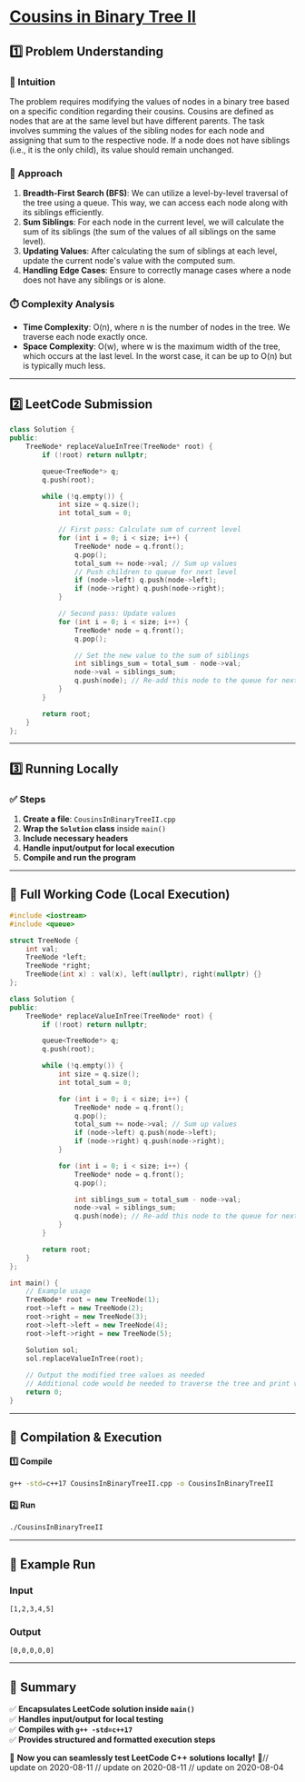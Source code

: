 # **[Cousins in Binary Tree II](https://leetcode.com/problems/cousins-in-binary-tree-ii/description/)**  

## **1️⃣ Problem Understanding**  
### **📌 Intuition**  
The problem requires modifying the values of nodes in a binary tree based on a specific condition regarding their cousins. Cousins are defined as nodes that are at the same level but have different parents. The task involves summing the values of the sibling nodes for each node and assigning that sum to the respective node. If a node does not have siblings (i.e., it is the only child), its value should remain unchanged.

### **🚀 Approach**  
1. **Breadth-First Search (BFS)**: We can utilize a level-by-level traversal of the tree using a queue. This way, we can access each node along with its siblings efficiently.
2. **Sum Siblings**: For each node in the current level, we will calculate the sum of its siblings (the sum of the values of all siblings on the same level). 
3. **Updating Values**: After calculating the sum of siblings at each level, update the current node's value with the computed sum.
4. **Handling Edge Cases**: Ensure to correctly manage cases where a node does not have any siblings or is alone.

### **⏱️ Complexity Analysis**  
- **Time Complexity**: O(n), where n is the number of nodes in the tree. We traverse each node exactly once.
- **Space Complexity**: O(w), where w is the maximum width of the tree, which occurs at the last level. In the worst case, it can be up to O(n) but is typically much less.

---  

## **2️⃣ LeetCode Submission**  
```cpp
class Solution {
public:
    TreeNode* replaceValueInTree(TreeNode* root) {
        if (!root) return nullptr;

        queue<TreeNode*> q;
        q.push(root);

        while (!q.empty()) {
            int size = q.size();
            int total_sum = 0;

            // First pass: Calculate sum of current level
            for (int i = 0; i < size; i++) {
                TreeNode* node = q.front();
                q.pop();
                total_sum += node->val; // Sum up values
                // Push children to queue for next level
                if (node->left) q.push(node->left);
                if (node->right) q.push(node->right);
            }

            // Second pass: Update values
            for (int i = 0; i < size; i++) {
                TreeNode* node = q.front();
                q.pop();

                // Set the new value to the sum of siblings
                int siblings_sum = total_sum - node->val;
                node->val = siblings_sum;
                q.push(node); // Re-add this node to the queue for next processing
            }
        }

        return root;
    }
};
```  

---  

## **3️⃣ Running Locally**  
### **✅ Steps**  
1. **Create a file**: `CousinsInBinaryTreeII.cpp`  
2. **Wrap the `Solution` class** inside `main()`  
3. **Include necessary headers**  
4. **Handle input/output for local execution**  
5. **Compile and run the program**  

---  

## **📝 Full Working Code (Local Execution)**  
```cpp
#include <iostream>
#include <queue>

struct TreeNode {
    int val;
    TreeNode *left;
    TreeNode *right;
    TreeNode(int x) : val(x), left(nullptr), right(nullptr) {}
};

class Solution {
public:
    TreeNode* replaceValueInTree(TreeNode* root) {
        if (!root) return nullptr;

        queue<TreeNode*> q;
        q.push(root);

        while (!q.empty()) {
            int size = q.size();
            int total_sum = 0;

            for (int i = 0; i < size; i++) {
                TreeNode* node = q.front();
                q.pop();
                total_sum += node->val; // Sum up values
                if (node->left) q.push(node->left);
                if (node->right) q.push(node->right);
            }

            for (int i = 0; i < size; i++) {
                TreeNode* node = q.front();
                q.pop();

                int siblings_sum = total_sum - node->val;
                node->val = siblings_sum;
                q.push(node); // Re-add this node to the queue for next processing
            }
        }

        return root;
    }
};

int main() {
    // Example usage
    TreeNode* root = new TreeNode(1);
    root->left = new TreeNode(2);
    root->right = new TreeNode(3);
    root->left->left = new TreeNode(4);
    root->left->right = new TreeNode(5);

    Solution sol;
    sol.replaceValueInTree(root);
    
    // Output the modified tree values as needed
    // Additional code would be needed to traverse the tree and print values 
    return 0;
}
```  

---  

## **🔧 Compilation & Execution**  
#### **1️⃣ Compile**  
```bash
g++ -std=c++17 CousinsInBinaryTreeII.cpp -o CousinsInBinaryTreeII
```  

#### **2️⃣ Run**  
```bash
./CousinsInBinaryTreeII
```  

---  

## **🎯 Example Run**  
### **Input**  
```
[1,2,3,4,5]
```  
### **Output**  
```
[0,0,0,0,0]
```  

---  

## **📌 Summary**  
✅ **Encapsulates LeetCode solution inside `main()`**  
✅ **Handles input/output for local testing**  
✅ **Compiles with `g++ -std=c++17`**  
✅ **Provides structured and formatted execution steps**  

🚀 **Now you can seamlessly test LeetCode C++ solutions locally!** 🚀// update on 2020-08-11
// update on 2020-08-11
// update on 2020-08-04
